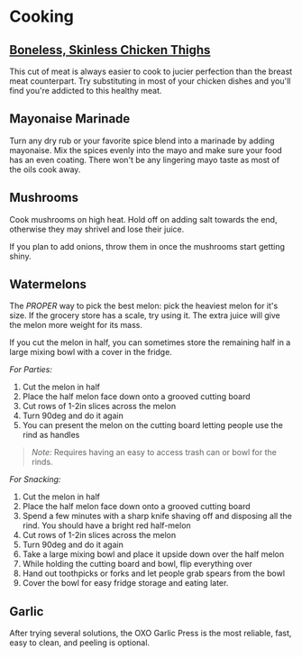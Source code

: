 # Cooking

## [Boneless, Skinless Chicken Thighs](Dieting.md#boneless-skinless-chicken-thighs)
This cut of meat is always easier to cook to jucier perfection than the breast meat counterpart. Try substituting in most of your chicken dishes and you'll find you're addicted to this healthy meat.

## Mayonaise Marinade
Turn any dry rub or your favorite spice blend into a marinade by adding mayonaise. Mix the spices evenly into the mayo and make sure your food has an even coating. There won't be any lingering mayo taste as most of the oils cook away.

## Mushrooms
Cook mushrooms on high heat. Hold off on adding salt towards the end, otherwise they may shrivel and lose their juice.

If you plan to add onions, throw them in once the mushrooms start getting shiny.

## Watermelons
The *PROPER* way to pick the best melon: pick the heaviest melon for it's size. If the grocery store has a scale, try using it. The extra juice will give the melon more weight for its mass.

If you cut the melon in half, you can sometimes store the remaining half in a large mixing bowl with a cover in the fridge.

*For Parties:*
1. Cut the melon in half
2. Place the half melon face down onto a grooved cutting board
3. Cut rows of 1-2in slices across the melon
4. Turn 90deg and do it again
5. You can present the melon on the cutting board letting people use the rind as handles

> *Note:* Requires having an easy to access trash can or bowl for the rinds.

*For Snacking:*
1. Cut the melon in half
2. Place the half melon face down onto a grooved cutting board
3. Spend a few minutes with a sharp knife shaving off and disposing all the rind. You should have a bright red half-melon
4. Cut rows of 1-2in slices across the melon
5. Turn 90deg and do it again
6. Take a large mixing bowl and place it upside down over the half melon
7. While holding the cutting board and bowl, flip everything over
8. Hand out toothpicks or forks and let people grab spears from the bowl
9. Cover the bowl for easy fridge storage and eating later.

## Garlic
After trying several solutions, the OXO Garlic Press is the most reliable, fast, easy to clean, and peeling is optional.
